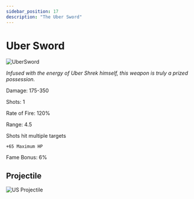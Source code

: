 ```yaml
---
sidebar_position: 17
description: "The Uber Sword"
---
```


# Uber Sword

![UberSword](https://vwiki.valorserver.com/api/item/picture/uber%20sword)

<i>Infused with the energy of Uber Shrek himself, this weapon is truly a prized possession.</i>

Damage: 175-350

Shots: 1

Rate of Fire: 120%

Range: 4.5

Shots hit multiple targets

    +65 Maximum HP

Fame Bonus: 6%

## Projectile

![US Projectile](https://cdn.discordapp.com/attachments/1160376179996496013/1187867227538587780/Uber_Sword.gif)




